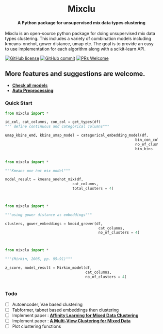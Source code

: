 <h1 align="center">Mixclu </h1>

<h4 align="center">A Python package for unsupervised mix data types clustering </h4>

Mixclu is an open-source python package for doing unsupervised mix data types clustering. This includes a variety of combination models including kmeans-onehot, gower distance, umap etc. The goal is to provide an easy to use implementation for each algorithm along with a scikit-learn API.


[![GitHub license](https://img.shields.io/badge/License-Creative%20Commons%20Attribution%204.0%20International-blue)](https://github.com/monk1337/Mixclu/blob/main/README.md)
[![GitHub commit](https://img.shields.io/github/last-commit/monk1337/Mixclu)](https://github.com/monk1337/Mixclu/commits/main)
[![PRs Welcome](https://img.shields.io/badge/PRs-welcome-brightgreen.svg?style=flat-square)](http://makeapullrequest.com)


 ## More features and suggestions are welcome.

- [**Check all models**](https://github.com/monk1337/Mixclu/blob/main/All_models_demo.ipynb)
- [**Auto Preprocessing**](https://github.com/monk1337/Mixclu/blob/main/notebooks/preprocessing.ipynb)

### Quick Start

```python
from mixclu import *

id_col, cat_columns, con_col = get_types(df)
""" define continuous and categorical columns"""

umap_kbins_emd, kbins_umap_model = categorical_embedding_model(df, 
                                                            bin_con_columns = con_col, 
                                                            no_of_clusters  = 4,
                                                            bin_bins        = 5)

```


```python

from mixclu import *

"""Kmeans one hot mix model"""

model_result = kmeans_onehot_mix(df, 
                               cat_columns, 
                               total_clusters = 4)
                               
```


```python

from mixclu import *

"""using gower distance as embeddings"""

clusters, gower_embeddings = kmoid_grower(df, 
                                           cat_columns, 
                                           no_of_clusters = 4)
                               
```



```python

from mixclu import *

"""(Mirkin, 2005, pp. 85–91)"""

z_score, model_result = Mirkin_model(df, 
                                     cat_columns, 
                                     no_of_clusters = 4)
                               
```



### Todo

- [ ] Autoencoder, Vae based clustering
- [ ] Tabformer, tabnet based embeddings then clustering
- [ ] Implement paper : [**Affinity Learning for Mixed Data Clustering**](https://www.ijcai.org/proceedings/2017/0302.pdf)
- [ ] Implement paper : [**A Multi-View Clustering for Mixed Data**](https://pure.hw.ac.uk/ws/portalfiles/portal/44173473/09347440.pdf)
- [ ] Plot clustering functions